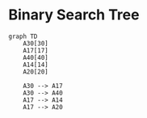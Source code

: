 # Binary Search Tree

```mermaid
graph TD
    A30[30]
    A17[17]
    A40[40]
    A14[14]
    A20[20]

    A30 --> A17
    A30 --> A40
    A17 --> A14
    A17 --> A20
```